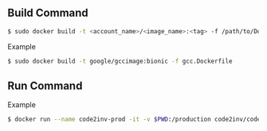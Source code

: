 ## Build Command

```bash
$ sudo docker build -t <account_name>/<image_name>:<tag> -f /path/to/Dockerfile /path/to/buildContext
```

Example

```bash
$ sudo docker build -t google/gccimage:bionic -f gcc.Dockerfile
```

## Run Command 

Example 

```bash
$ docker run --name code2inv-prod -it -v $PWD:/production code2inv/code2inv:latest
```
